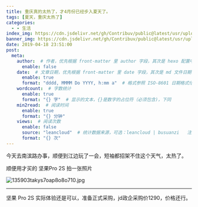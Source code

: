 ```yaml
---
title: 重庆真的太热了，才4月份已经步入夏天了。
tags: [夏天，重庆太热了]
categories:
  - - 生活
index_img: https://cdn.jsdelivr.net/gh/Contribuv/public@latest/usr/uploads/2019/04/3478272338.jpg
banner_img: https://cdn.jsdelivr.net/gh/Contribuv/public@latest/usr/uploads/2019/04/3478272338.jpg
date: 2019-04-18 23:51:00
post:
  meta:
    author:  # 作者，优先根据 front-matter 里 author 字段，其次是 hexo 配置中 author 值
      enable: false
    date:  # 文章日期，优先根据 front-matter 里 date 字段，其次是 md 文件日期
      enable: true
      format: "dddd, MMMM Do YYYY, h:mm a"  # 格式参照 ISO-8601 日期格式化
    wordcount:  # 字数统计
      enable: true
      format: "{} 字"  # 显示的文本，{}是数字的占位符（必须包含)，下同
    min2read:  # 阅读时间
      enable: true
      format: "{} 分钟"
    views:  # 阅读次数
      enable: false
      source: "leancloud"  # 统计数据来源，可选：leancloud | busuanzi   注意不蒜子会间歇抽风
      format: "{} 次"
---
```


今天去南滨路办事，顺便到江边玩了一会，短袖都招架不住这个天气，太热了。

顺便用才买的 坚果Pro 2S 拍一张照片

![135903takys7oap8o8o710.jpg](https://cdn.jsdelivr.net/gh/Contribuv/public@latest/usr/uploads/2019/04/3478272338.jpg "135903takys7oap8o8o710.jpg")

* * *

坚果 Pro 2S 实际体验还是可以，准备正式采购，jd政企采购价1290，价格还行。